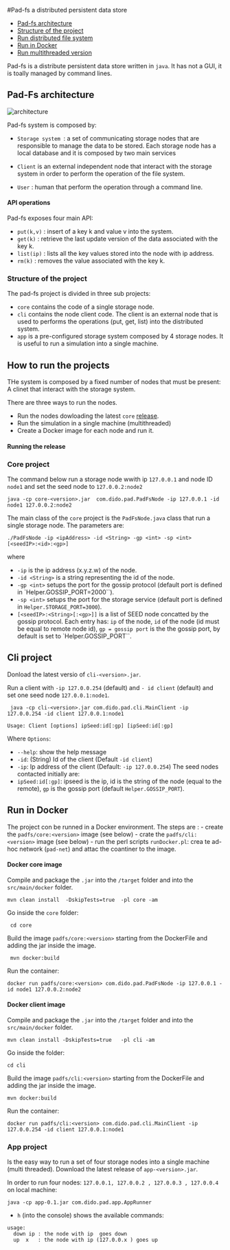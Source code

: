#Pad-fs a distributed persistent data store 

  - [Pad-fs architecture](#arch)
  - [Structure of the project](#structure)
  - [Run distributed file system](#name="runD")
  - [Run in Docker](#docker)
  - [Run multithreaded version](#app)

Pad-fs is a distribute persistent data store written in `java`. It has not a GUI, it is toally managed by command lines.

## <a name="arch"></a> Pad-Fs architecture 

![architecture](https://cloud.githubusercontent.com/assets/9201530/15389916/745e2008-1db9-11e6-9d90-fba983478c69.png)

Pad-fs system is composed by:
- `Storage system `: a set of communicating storage nodes that are responsible
to manage the data to be stored. Each storage node has a local database and it is
composed by two main services

- `Client` is an external independent node that interact with the storage system
in order to perform the operation of the file system. 

- `User` : human that perform the operation through a command line.

#### API operations
Pad-fs exposes four main API:
- `put(k,v)` : insert of a key k and value v into the system.
- `get(k)` : retrieve the last update version of the data associated with the key k.
- `list(ip)` : lists all the key values stored into the node with ip address.
- `rm(k)` : removes the value associated with the key k.

### <a name="structure"></a>Structure of the project
The pad-fs project is divided in three sub projects:
- `core` contains the code of a single storage node.
- `cli` contains the node client code. The client is an external node that is used to performs the operations (put, get, list) into the distributed system.
-  `app` is a pre-configured  storage system composed by 4 storage nodes. It is useful to run a simulation into a single machine.


## <a name="runD"></a>How to run the projects
THe system is composed by a fixed number of nodes that must be present:
A clinet that interact with the storage system.

There are three ways to run the nodes.

- Run the nodes dowloading the  latest `core` [release](https://github.com/dido18/PAD-FileSystem/releases). 
- Run the simulation in a single machine (multithreaded)
- Create a Docker image for each node and run it.


#### Running the release

### Core project
The command below run a storage node wwith ip `127.0.0.1` and node ID `node1` and set the seed node to `127.0.0.2:node2`

`java -cp core-<version>.jar  com.dido.pad.PadFsNode -ip 127.0.0.1 -id node1 127.0.0.2:node2`

The main class of the `core` project is the `PadFsNode.java` class that run a single storage node.
The parameters are:

`./PadFsNode -ip <ipAddress> -id <String> -gp <int> -sp <int>  [<seedIP>:<id>:<gp>]`

where
- `-ip` is the ip address (x.y.z.w) of the node.
- `-id <String>` is a string representing the id of the node.
- `-gp <int>` setups the port for the gossip protocol (default port is defined in `Helper.GOSSIP_PORT=2000``).
- `-sp <int>` setups the port for the storage service (default port is defined in `Helper.STORAGE_PORT=3000`).
- `[<seedIP>:<String>[:<gp>]]` is a list of SEED node concatted by the gossip protocol. Each entry has: `ip` of the node, `id` of the node (id must be equal to remote node id),  `gp = gossip port` is the the gossip port, by default is set to `Helper.GOSSIP_PORT``.


## Cli project
Donload the latest versio of `cli-<version>.jar`.

Run a client with `-ip 127.0.0.254` (default) and `- id client` (default) and set one seed node `127.0.0.1:node1`.

` java -cp cli-<version>.jar com.dido.pad.cli.MainClient -ip 127.0.0.254 -id client 127.0.0.1:node1`

`Usage: Client [options] ipSeed:id[:gp] [ipSeed:id[:gp]`

Where `Options`:
  -  `--help`: show the help message
  -  `-id`: (String) Id of the client (Default  `-id client`)
  - `-ip`: Ip address of the client (Default: `-ip 127.0.0.254`)
The seed nodes contacted initially are:
  - `ipSeed:id[:gp]`: ipseed is the ip, id is the string of the node (equal to the remote), `gp` is the gossip port (default `Helper.GOSSIP_PORT`).
  


## <a name="structure"></a> Run in Docker 
The project con be runned in a Docker environment.
The steps are :
    - create the `padfs/core:<version>` image (see below)
    - crate the `padfs/cli:<version>` image (see below)
    - run the perl scripts `runDocker.pl`: crea te ad-hoc network (`pad-net`) and attac the coantiner to the image.

#### Docker core image

Compile and package the `.jar` into the `/target` folder and into the `src/main/docker` folder.

`mvn clean install  -DskipTests=true  -pl core -am`

Go inside the `core` folder:

` cd core`

Build the image `padfs/core:<version>` starting from the DockerFile and adding the jar inside the image.

` mvn docker:build`

Run the container:

`docker run padfs/core:<version> com.dido.pad.PadFsNode -ip 127.0.0.1 -id node1 127.0.0.2:node2`


#### Docker client image

Compile and package the `.jar` into the `/target` folder and into the `src/main/docker` folder.

`mvn clean install -DskipTests=true   -pl cli -am`

Go inside the folder:

`cd cli`

Build the image `padfs/cli:<version>` starting from the DockerFile and adding the jar inside the image.


`mvn docker:build`

Run the container:

`docker run padfs/cli:<version> com.dido.pad.cli.MainClient -ip 127.0.0.254 -id client 127.0.0.1:node1`


### <a id="app"> </a>App project
Is the easy way to run a set of four storage nodes into a single machine (multi threaded).
Download the latest release of `app-<version>.jar`.

In order to run four nodes: `127.0.0.1, 127.0.0.2 , 127.0.0.3 , 127.0.0.4` on local machine:

`java -cp app-0.1.jar com.dido.pad.app.AppRunner`

- `h` (into the console) shows the available commands:
```
usage: 
  down ip : the node with ip  goes down 
  up  x   : the node with ip (127.0.0.x ) goes up 
```

